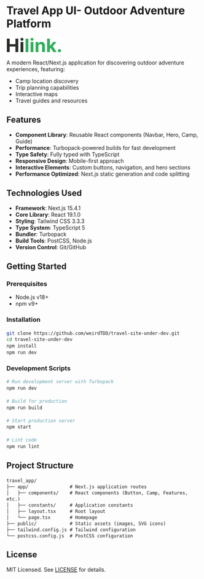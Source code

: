 # Travel App UI- Outdoor Adventure Platform

![Hilink Logo](./public/hilink-logo.svg)

A modern React/Next.js application for discovering outdoor adventure experiences, featuring:

- Camp location discovery
- Trip planning capabilities
- Interactive maps
- Travel guides and resources

## Features

- **Component Library**: Reusable React components (Navbar, Hero, Camp, Guide)
- **Performance**: Turbopack-powered builds for fast development
- **Type Safety**: Fully typed with TypeScript
- **Responsive Design**: Mobile-first approach
- **Interactive Elements**: Custom buttons, navigation, and hero sections
- **Performance Optimized**: Next.js static generation and code splitting

## Technologies Used

- **Framework**: Next.js 15.4.1
- **Core Library**: React 19.1.0
- **Styling**: Tailwind CSS 3.3.3
- **Type System**: TypeScript 5
- **Bundler**: Turbopack
- **Build Tools**: PostCSS, Node.js
- **Version Control**: Git/GitHub

## Getting Started

### Prerequisites
- Node.js v18+
- npm v9+

### Installation
```bash
git clone https://github.com/weirdTDD/travel-site-under-dev.git
cd travel-site-under-dev
npm install
npm run dev
```

### Development Scripts
```bash
# Run development server with Turbopack
npm run dev

# Build for production
npm run build

# Start production server
npm start

# Lint code
npm run lint
```

## Project Structure
```
travel_app/
├── app/               # Next.js application routes
│   ├── components/    # React components (Button, Camp, Features, etc.)
│   ├── constants/     # Application constants
│   ├── layout.tsx     # Root layout
│   └── page.tsx       # Homepage
├── public/            # Static assets (images, SVG icons)
├── tailwind.config.js # Tailwind configuration
└── postcss.config.js  # PostCSS configuration
```

## License
MIT Licensed. See [LICENSE](LICENSE) for details.
